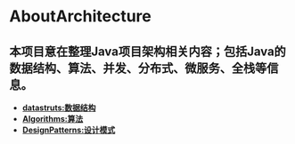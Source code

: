 # AboutArchitecture
 **本项目意在整理Java项目架构相关内容；包括Java的数据结构、算法、并发、分布式、微服务、全栈等信息。**
---

+ **[datastruts:数据结构](/DataStructure/README.md)**
+ **[Algorithms:算法](/Algorithms/README.md)**
+ **[DesignPatterns:设计模式](/DesignPatterns/README.md)**

 



    


